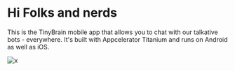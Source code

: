 Hi Folks and nerds
==================
This is the TinyBrain mobile app that allows you to chat with our talkative
bots - everywhere. It's built with Appcelerator Titanium and runs on Android
as well as iOS.

![x](   )
